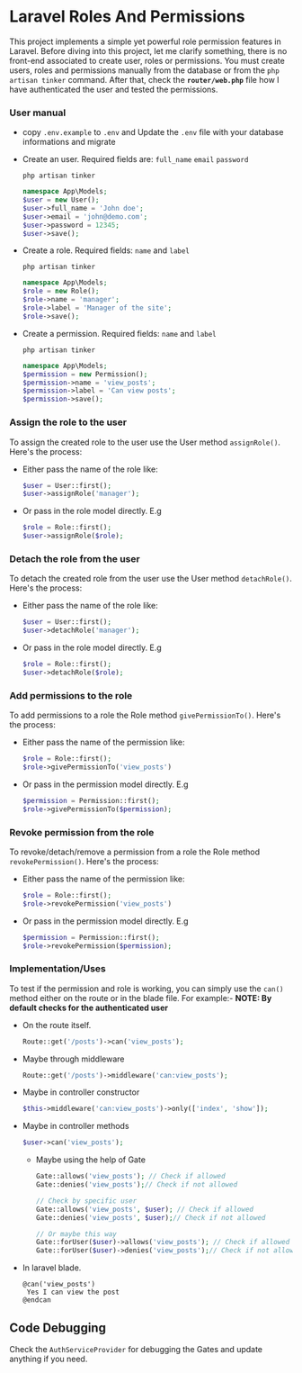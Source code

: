 
# Laravel Roles And Permissions

This project implements a simple yet powerful role permission features in Laravel. Before diving into this project, let me clarify something, there is no front-end associated to create user, roles or permissions. You must create users, roles and permissions manually from the database or from the ``php artisan tinker`` command. After that, check the **``router/web.php``** file how I have authenticated the user and tested the permissions. 

### User manual
- copy ``.env.example`` to ``.env`` and Update the ``.env`` file with your database informations and migrate
- Create an user. Required fields are: ``full_name`` ``email`` ``password``

  ``php artisan tinker``

  ```php
  namespace App\Models;
  $user = new User();
  $user->full_name = 'John doe';
  $user->email = 'john@demo.com';
  $user->password = 12345;
  $user->save();
  ```
- Create a role. Required fields: ``name`` and ``label``
  
  ``php artisan tinker``

  ```php
  namespace App\Models;
  $role = new Role();
  $role->name = 'manager';
  $role->label = 'Manager of the site';
  $role->save();
  ```
  
- Create a permission. Required fields: ``name`` and ``label``
    
  ``php artisan tinker``

  ```php
  namespace App\Models;
  $permission = new Permission();
  $permission->name = 'view_posts';
  $permission->label = 'Can view posts';
  $permission->save();
  ```
  
### Assign the role to the user
To assign the created role to the user use the User method ``assignRole()``. Here's the process: 
- Either pass the name of the role like: 

  ```php 
  $user = User::first();
  $user->assignRole('manager');
  ```

- Or pass in the role model directly. E.g 
  
  ```php
  $role = Role::first();
  $user->assignRole($role);
  ```

### Detach the role from the user
To detach the created role from the user use the User method ``detachRole()``. Here's the process: 
- Either pass the name of the role like: 

  ```php 
  $user = User::first();
  $user->detachRole('manager');
  ```

- Or pass in the role model directly. E.g 
  
  ```php
  $role = Role::first();
  $user->detachRole($role);
  ```

### Add permissions to the role

To add permissions to a role the Role method ``givePermissionTo()``. Here's the process: 
- Either pass the name of the permission like: 

  ```php 
  $role = Role::first();
  $role->givePermissionTo('view_posts')
  ```

- Or pass in the permission model directly. E.g 
  
  ```php
  $permission = Permission::first();
  $role->givePermissionTo($permission);
  ```
### Revoke permission from the role

To revoke/detach/remove a permission from a role the Role method ``revokePermission()``. Here's the process: 
- Either pass the name of the permission like: 

  ```php 
  $role = Role::first();
  $role->revokePermission('view_posts')
  ```

- Or pass in the permission model directly. E.g 
  
  ```php
  $permission = Permission::first();
  $role->revokePermission($permission);
  ```

### Implementation/Uses
To test if the permission and role is working, you can simply use the ``can()`` method either on the route or in the blade file. For example:-
**NOTE: By default checks for the authenticated user**
- On the route itself. 
  
  ```php 
  Route::get('/posts')->can('view_posts');
  ```
- Maybe through middleware
  ```php 
  Route::get('/posts')->middleware('can:view_posts');
  ```
- Maybe in controller constructor
  ```php 
  $this->middleware('can:view_posts')->only(['index', 'show']);
  ```
- Maybe in controller methods
  ```php 
  $user->can('view_posts');
  ```
  - Maybe using the help of Gate
      ```php
      Gate::allows('view_posts'); // Check if allowed
      Gate::denies('view_posts');// Check if not allowed
      
      // Check by specific user
      Gate::allows('view_posts', $user); // Check if allowed
      Gate::denies('view_posts', $user);// Check if not allowed
      
      // Or maybe this way
      Gate::forUser($user)->allows('view_posts'); // Check if allowed
      Gate::forUser($user)->denies('view_posts');// Check if not allowed
      ```
- In laravel blade. 
  
  ```blade
  @can('view_posts')
   Yes I can view the post
  @endcan
  ```

## Code Debugging
Check the ``AuthServiceProvider`` for debugging the Gates and update anything if you need.
